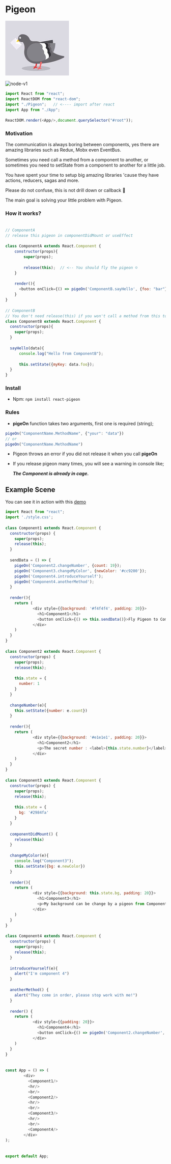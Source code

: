 # Pigeon

![Postman Pigeon](./pigeon.jpg)

<img src='https://img.shields.io/badge/npm-1.0.0-brightgreen.svg' alt='node-v1' />

```js
import React from "react";
import ReactDOM from "react-dom";
import "./Pigeon";   // <---- import after react
import App from "./App";

ReactDOM.render(<App/>,document.querySelector("#root"));
```

### Motivation
The communication is always boring between components, yes there are amazing libraries such as Redux, Mobx even EventBus.

Sometimes you need call a method from a component to another, or sometimes you need to setState from a component to another for a little job.

You have spent your time to setup big amazing libraries 'cause they have actions, reducers, sagas and more.

Please do not confuse, this is not drill down or callback 👻

The main goal is solving your little problem with Pigeon.



### How it works?
```js

// ComponentA
// release this pigeon in componentDidMount or useEffect

class ComponentA extends React.Component {
    constructor(props){
        super(props);
        
        release(this);  // <-- You should fly the pigeon ☺️
    }
    
    render(){
      <button onClick={() => pigeOn('ComponentB.sayHello', {foo: "bar"})}>Fly now!</button>
    }
}

// ComponentB
// You don't need release(this) if you won't call a method from this to another
class ComponentB extends React.Component {
  constructor(props){
    super(props);
  }

  sayHello(data){
      console.log("Hello from ComponentB");
      
      this.setState({myKey: data.foo});
  }
}
```

### Install

- Npm: `npm install react-pigeon`

### Rules

- **pigeOn** function takes two arguments, first one is required (string);

```js
pigeOn("ComponentName.MethodName", {"your": "data"})
// or
pigeOn("ComponentName.MethodName")
```

- Pigeon throws an error if you did not release it when you call **pigeOn**
- If you release pigeon many times, you will see a warning in console like;

  ***The Component is already in cage.***

## Example Scene

You can see it in action with this [demo](https://xenodochial-neumann-4a5285.netlify.app)

```js
import React from "react";
import './style.css';

class Component1 extends React.Component {
  constructor(props) {
    super(props);
    release(this);
  }

  sendData = () => {
    pigeOn('Component2.changeNumber', {count: 19});
    pigeOn('Component3.changeMyColor', {newColor: '#cc9200'});
    pigeOn('Component4.introduceYourself');
    pigeOn('Component4.anotherMethod');
  }

  render(){
    return (
            <div style={{background: '#f4f4f4', padding: 20}}>
              <h1>Component1</h1>
              <button onClick={() => this.sendData()}>Fly Pigeon to Component2, Component3 and Component4</button>
            </div>
    )
  }
}

class Component2 extends React.Component {
  constructor(props) {
    super(props);
    release(this);

    this.state = {
      number: 1
    }
  }

  changeNumber(e){
    this.setState({number: e.count})
  }

  render(){
    return (
            <div style={{background: '#e1e1e1', padding: 20}}>
              <h1>Component2</h1>
              <p>The secret number : <label>{this.state.number}</label></p>
            </div>
    )
  }
}

class Component3 extends React.Component {
  constructor(props) {
    super(props);
    release(this);

    this.state = {
      bg: '#2984fa'
    }
  }

  componentDidMount() {
    release(this)
  }

  changeMyColor(e){
    console.log("Component3");
    this.setState({bg: e.newColor})
  }

  render(){
    return (
            <div style={{background: this.state.bg, padding: 20}}>
              <h1>Component3</h1>
              <p>My background can be change by a pigeon from Component1</p>
            </div>
    )
  }
}

class Component4 extends React.Component {
  constructor(props) {
    super(props);
    release(this);
  }

  introduceYourself(e){
    alert("I'm component 4")
  }

  anotherMethod() {
    alert("They come in order, please stop work with me!")
  }

  render() {
    return (
            <div style={{padding: 20}}>
              <h1>Component4</h1>
              <button onClick={() => pigeOn('Component2.changeNumber', {count: 2021}) }>I want to change number from Component2</button>
            </div>
    )
  }
}


const App = () => (
        <div>
          <Component1/>
          <hr/>
          <br/>
          <Component2/>
          <hr/>
          <br/>
          <Component3/>
          <hr/>
          <br/>
          <Component4/>
        </div>
);


export default App;

```


